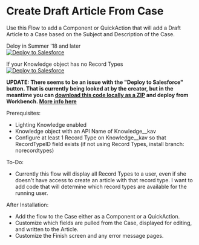# Create Draft Article From Case

Use this Flow to add a Component or QuickAction that will add a Draft Article to a Case based on the Subject and Description of the Case.

Deloy in Summer '18 and later<br/>
<a href="http://bit.ly/createDraftArticleFromCase">
  <img alt="Deploy to Salesforce"
       src="https://raw.githubusercontent.com/afawcett/githubsfdeploy/master/deploy.png">
</a>

If your Knowledge object has no Record Types<br/>
<a href="http://bit.ly/createDraftArticleFromCaseNoRecordTypes">
  <img alt="Deploy to Salesforce"
       src="https://raw.githubusercontent.com/afawcett/githubsfdeploy/master/deploy.png">
</a>

<b>UPDATE: There seems to be an issue with the "Deploy to Salesforce" button.  That is currently being looked at by the creator, but in the meantime you can <a href="https://github.com/derekdanderson/createdraftarticlefromcase/archive/master.zip">download this code locally as a ZIP</a> and deploy from Workbench.  <a href="https://help.salesforce.com/articleView?id=000247614&language=en_US&type=1">More info here</a>
</b>

Prerequisites:
- Lighting Knowledge enabled
- Knowledge object with an API Name of Knowledge__kav
- Configure at least 1 Record Type on Knowledge__kav so that RecordTypeID field exists (if not using Record Types, install branch: norecordtypes)

To-Do:
- Currently this flow will display all Record Types to a user, even if she doesn't have access to create an article with that record type.  I want to add code that will determine which record types are available for the running user.

After Installation:
- Add the flow to the Case either as a Component or a QuickAction.  
- Customize which fields are pulled from the Case, displayed for editing, and written to the Article.
- Customize the Finish screen and any error message pages.
